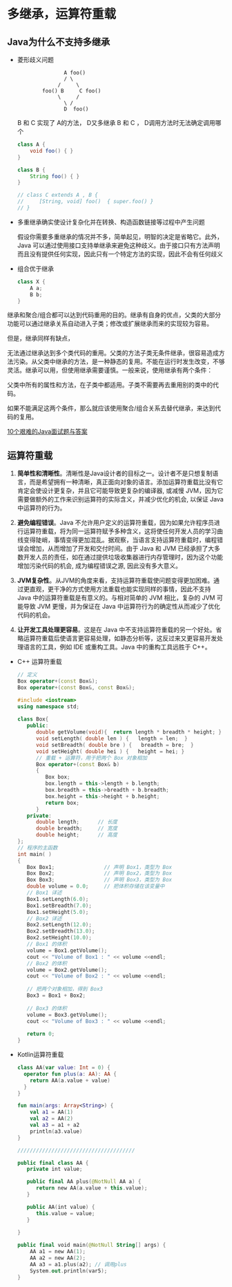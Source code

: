 # 多继承，运算符重载

## Java为什么不支持多继承

- 菱形歧义问题

  ```
                 A foo()    
                 / \    
               /     \    
          foo() B     C foo()    
               \     /    
                 \ /    
                 D  foo()
  ```

  B 和 C 实现了 A的方法， D又多继承 B 和 C ， D调用方法时无法确定调用哪个

  ```java
  class A {
      void foo() { }
  }
  
  class B {
      String foo() { }
  }
  
  // class C extends A , B {
  //     [String, void] foo()  { super.foo() }
  // }
  ```

- 多重继承确实使设计复杂化并在转换、构造函数链接等过程中产生问题

  假设你需要多重继承的情况并不多，简单起见，明智的决定是省略它。此外，Java 可以通过使用接口支持单继承来避免这种歧义。由于接口只有方法声明而且没有提供任何实现，因此只有一个特定方法的实现，因此不会有任何歧义

- 组合优于继承

  ```java
  class X {
      A a;
      B b;
  }
  ```

继承和聚合/组合都可以达到代码重用的目的。继承有自身的优点，父类的大部分功能可以通过继承关系自动进入子类；修改或扩展继承而来的实现较为容易。

但是，继承同样有缺点，

无法通过继承达到多个类代码的重用。父类的方法子类无条件继承，很容易造成方法污染。从父类中继承的方法，是一种静态的复用。不能在运行时发生改变，不够灵活。继承可以用，但使用继承需要谨慎。一般来说，使用继承有两个条件：

父类中所有的属性和方法，在子类中都适用。子类不需要再去重用别的类中的代码。

如果不能满足这两个条件，那么就应该使用聚合/组合关系去替代继承，来达到代码的复用。

[10个艰难的Java面试题与答案](https://segmentfault.com/a/1190000019962661)

## 运算符重载

1. **简单性和清晰性**。清晰性是Java设计者的目标之一。设计者不是只想复制语言，而是希望拥有一种清晰，真正面向对象的语言。添加运算符重载比没有它肯定会使设计更复杂，并且它可能导致更复杂的编译器, 或减慢 JVM，因为它需要做额外的工作来识别运算符的实际含义，并减少优化的机会, 以保证 Java 中运算符的行为。

2. **避免编程错误**。Java 不允许用户定义的运算符重载，因为如果允许程序员进行运算符重载，将为同一运算符赋予多种含义，这将使任何开发人员的学习曲线变得陡峭，事情变得更加混乱。据观察，当语言支持运算符重载时，编程错误会增加，从而增加了开发和交付时间。由于 Java 和 JVM 已经承担了大多数开发人员的责任，如在通过提供垃圾收集器进行内存管理时，因为这个功能增加污染代码的机会, 成为编程错误之源, 因此没有多大意义。

3. **JVM复杂性**。从JVM的角度来看，支持运算符重载使问题变得更加困难。通过更直观，更干净的方式使用方法重载也能实现同样的事情，因此不支持 Java 中的运算符重载是有意义的。与相对简单的 JVM 相比，复杂的 JVM 可能导致 JVM 更慢，并为保证在 Java 中运算符行为的确定性从而减少了优化代码的机会。

4. **让开发工具处理更容易**。这是在 Java 中不支持运算符重载的另一个好处。省略运算符重载后使语言更容易处理，如静态分析等，这反过来又更容易开发处理语言的工具，例如 IDE 或重构工具。Java 中的重构工具远胜于 C++。

- C++ 运算符重载

  ```c++
  // 定义
  Box operator+(const Box&);
  Box operator+(const Box&, const Box&);
  
  #include <iostream>
  using namespace std;
   
  class Box{
     public:
        double getVolume(void){  return length * breadth * height; }
        void setLength( double len ) {   length = len;  }
        void setBreadth( double bre ) {   breadth = bre;  }
        void setHeight( double hei ) {   height = hei; }
        // 重载 + 运算符，用于把两个 Box 对象相加
        Box operator+(const Box& b)
        {
           Box box;
           box.length = this->length + b.length;
           box.breadth = this->breadth + b.breadth;
           box.height = this->height + b.height;
           return box;
        }
     private:
        double length;      // 长度
        double breadth;     // 宽度
        double height;      // 高度
  };
  // 程序的主函数
  int main( )
  {
     Box Box1;                // 声明 Box1，类型为 Box
     Box Box2;                // 声明 Box2，类型为 Box
     Box Box3;                // 声明 Box3，类型为 Box
     double volume = 0.0;     // 把体积存储在该变量中
     // Box1 详述
     Box1.setLength(6.0); 
     Box1.setBreadth(7.0); 
     Box1.setHeight(5.0);
     // Box2 详述
     Box2.setLength(12.0); 
     Box2.setBreadth(13.0); 
     Box2.setHeight(10.0);
     // Box1 的体积
     volume = Box1.getVolume();
     cout << "Volume of Box1 : " << volume <<endl;
     // Box2 的体积
     volume = Box2.getVolume();
     cout << "Volume of Box2 : " << volume <<endl;
   
     // 把两个对象相加，得到 Box3
     Box3 = Box1 + Box2;
   
     // Box3 的体积
     volume = Box3.getVolume();
     cout << "Volume of Box3 : " << volume <<endl;
   
     return 0;
  }
  ```

- Kotlin运算符重载

  ```kotlin
  class AA(var value: Int = 0) {
    operator fun plus(a: AA): AA {
      return AA(a.value + value)
    }
  }
  
  fun main(args: Array<String>) {
      val a1 = AA(1)
      val a2 = AA(2)
      val a3 = a1 + a2
      println(a3.value)
  }
  
  //////////////////////////////////////
  
  public final class AA {
     private int value;
  
     public final AA plus(@NotNull AA a) {
        return new AA(a.value + this.value);
     }
  
     public AA(int value) {
        this.value = value;
     }
   
  }
  
  public final void main(@NotNull String[] args) {
      AA a1 = new AA(1);
      AA a2 = new AA(2);
      AA a3 = a1.plus(a2); // 调用plus
      System.out.println(var5);
  }
  ```
